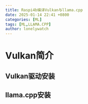 ```yaml
---
title: Raspi4b编译Vulkan与llama.cpp
date: 2025-01-14 22:41 +0800
categories: [ML]
tags: [ML,LLAMA.CPP]
author: lonelywatch
---
```


# Vulkan简介

## Vulkan驱动安装




## llama.cpp安装

